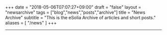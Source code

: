 +++
date = "2018-05-06T07:07:27+09:00"
draft = "false"
layout = "newsarchive"
tags = ["blog","news","posts","archive"]
title = "News Archive"
subtitle = "This is the eSolia Archive of articles and short posts."
aliases = [
    "/news"
]
+++

 
* * * 


